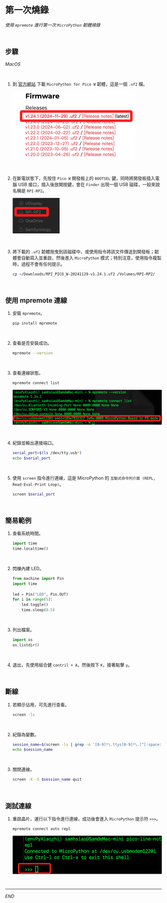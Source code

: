 # 第一次燒錄

_使用 `mpremote` 進行第一次 `MicroPython` 韌體燒錄_

<br>

## 步驟

_MacOS_

<br>

1. 到 [官方網站](https://micropython.org/download/rp2-pico-w/) 下載 `MicroPython for Pico W` 韌體，這是一個 `.uf2` 檔。

    ![](images/img_02.png)

<br>

2. 在斷電狀態下，先按住 `Pico W` 開發板上的 `BOOTSEL` 鍵，同時將開發板插入電腦 USB 接口，插入後放開按鍵，會在 `Finder` 出現一個 USB 磁碟，一般來說名稱是 `RPI-RP2`。

    ![](images/img_03.png)

<br>

3. 將下載的 `.uf2` 韌體拖曳到該磁碟中，或使用指令將該文件傳送到開發板；韌體會自動寫入並重啟，然後進入 `MicroPython` 模式；特別注意，使用指令複製時，過程不會有任何提示。

    ```bash
    cp ~/Downloads/RPI_PICO_W-20241129-v1.24.1.uf2 /Volumes/RPI-RP2/
    ```

<br>

## 使用 mpremote 連線

1. 安裝 `mpremote`。

    ```bash
    pip install mpremote
    ```

<br>

2. 查看是否安裝成功。

    ```bash
    mpremote --version
    ```

<br>

3. 查看連線狀態。

    ```bash
    mpremote connect list
    ```

    ![](images/img_04.png)

<br>

4. 紀錄並輸出連接端口。

    ```bash
    serial_port=$(ls /dev/tty.usb*)
    echo $serial_port
    ```

<br>

5. 使用 `screen` 指令進行連線，這是 MicroPython 的 `互動式命令列介面 (REPL, Read-Eval-Print Loop)`。

    ```bash
    screen $serial_port
    ```

<br>

## 簡易範例

1. 查看系統時間。

    ```python
    import time
    time.localtime()
    ```

<br>

2. 閃爍內建 LED。

    ```python
    from machine import Pin
    import time

    led = Pin("LED", Pin.OUT)
    for i in range(5):
        led.toggle()
        time.sleep(0.5)
    ```

<br>

3. 列出檔案。

    ```python
    import os
    os.listdir()
    ```

<br>

4. 退出，先使用組合健 `contril + A`，然後按下 `K`，接著點擊 `y`。

<br>

## 斷線

1. 若顯示佔用，可先進行查看。

    ```bash
    screen -ls
    ```

<br>

2. 紀錄為變數。

    ```bash
    session_name=$(screen -ls | grep -o '[0-9]*\.ttys[0-9]*\.[^[:space:]]*')
    echo $session_name
    ```

<br>

3. 關閉連線。

    ```bash
    screen -X -S $session_name quit
    ```

<br>

## 測試連線

1. 重啟晶片，運行以下指令進行連線，成功後會進入 `MicroPython` 提示符 `>>>`。

    ```bash
    mpremote connect auto repl
    ```

    ![](images/img_01.png)

<br>

___

_END_